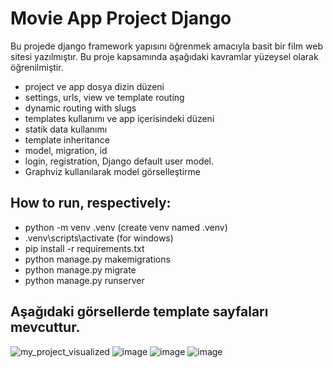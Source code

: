 # Movie App Project Django

Bu projede django framework yapısını öğrenmek amacıyla basit bir film web sitesi yazılmıştır. Bu proje kapsamında aşağıdaki kavramlar yüzeysel olarak öğrenilmiştir.
- project ve app dosya dizin düzeni
- settings, urls, view ve template routing
- dynamic routing with slugs
- templates kullanımı ve app içerisindeki düzeni
- statik data kullanımı
- template inheritance
- model, migration, id
- login, registration, Django default user model.
- Graphviz kullanılarak model görselleştirme

## How to run, respectively:
- python -m venv .venv (create venv named .venv)
- .venv\scripts\activate (for windows)
- pip install -r requirements.txt
- python manage.py makemigrations
- python manage.py migrate
- python manage.py runserver

## Aşağıdaki görsellerde template sayfaları mevcuttur.

![my_project_visualized](https://github.com/user-attachments/assets/f182e823-ce84-4ef3-87a7-1310cce3baef)
![image](https://github.com/user-attachments/assets/4c370c1a-04a6-4f76-aec3-bd3df24ab73a)
![image](https://github.com/user-attachments/assets/1a80cb28-2545-49bc-8096-75de7aa6a69e)
![image](https://github.com/user-attachments/assets/6f87dd90-319f-408d-b27b-3a02ea7e5d4c)


